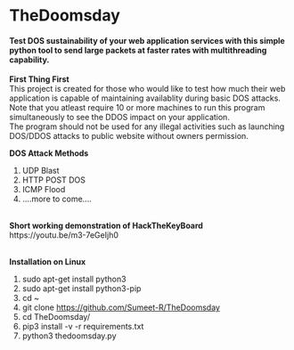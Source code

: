 # TheDoomsday
<h4> Test DOS sustainability of your web application services with this simple python tool to send large packets at faster rates with multithreading capability.</h4>

<b>First Thing First</b><br>
This project is created for those who would like to test how much their web application is capable of maintaining availablity during basic DOS attacks. 
<br>
Note that you atleast require 10 or more machines to run this program simultaneously to see the DDOS impact on your application. 
<br>
The program should not be used for any illegal activities such as launching DOS/DDOS attacks to public website without owners permission.

<b>DOS Attack Methods</b><br>
1) UDP Blast
2) HTTP POST DOS
3) ICMP Flood
4) ....more to come....

<br>
<b> Short working demonstration of HackTheKeyBoard </b><br>
https://youtu.be/m3-7eGeIjh0
<br><br>

<b> Installation on Linux </b><br>
1) sudo apt-get install python3
2) sudo apt-get install python3-pip
3) cd ~
4) git clone https://github.com/Sumeet-R/TheDoomsday
5) cd TheDoomsday/
6) pip3 install -v -r requirements.txt
7) python3 thedoomsday.py
 
